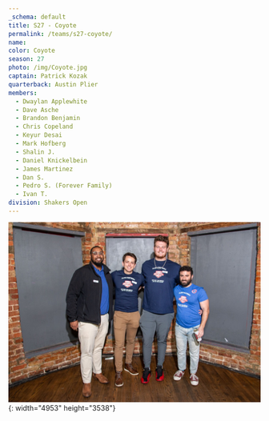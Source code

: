 ```yaml
---
_schema: default
title: S27 - Coyote
permalink: /teams/s27-coyote/
name:
color: Coyote
season: 27
photo: /img/Coyote.jpg
captain: Patrick Kozak
quarterback: Austin Plier
members:
  - Dwaylan Applewhite
  - Dave Asche
  - Brandon Benjamin
  - Chris Copeland
  - Keyur Desai
  - Mark Hofberg
  - Shalin J.
  - Daniel Knickelbein
  - James Martinez
  - Dan S.
  - Pedro S. (Forever Family)
  - Ivan T.
division: Shakers Open
---
```

![](/img/da2-7066.jpg){: width="4953" height="3538"}